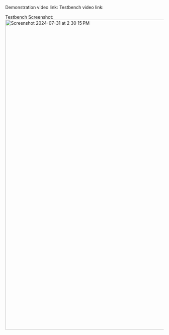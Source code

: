 Demonstration video link: 
Testbench video link:

Testbench Screenshot:
<img width="983" alt="Screenshot 2024-07-31 at 2 30 15 PM" src="https://github.com/user-attachments/assets/7d573aa0-5880-4773-b935-3fc3a76bb497">
